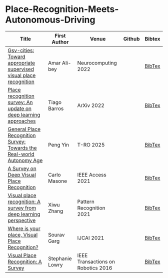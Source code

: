 # Place-Recognition-Meets-Autonomous-Driving

| Title | First Author | Venue | Github | Bibtex |
|---|---|---|---|---|
| [Gsv-cities: Toward appropriate supervised visual place recognition](https://www.sciencedirect.com/science/article/pii/S0925231222012188) | Amar Ali-bey | Neurocomputing 2022 |  | [BibTex](https://scholar.googleusercontent.com/scholar.bib?q=info:kwMWt7x-XxQJ:scholar.google.com/&output=citation&scisdr=CgKLGMjYEI_og5_sV20:AAZF9b8AAAAAaCnqT22yk6mUVQNNNenMyUlLJFI&scisig=AAZF9b8AAAAAaCnqT7Ty5mjECV5DQDq_6MjS8aE&scisf=4&ct=citation&cd=-1&hl=en) |
| [Place recognition survey: An update on deep learning approaches](https://arxiv.org/abs/2106.10458) | Tiago Barros | ArXiv 2022 |  | [BibTex](citations/Barros_2022_Survey.txt) |
| [General Place Recognition Survey: Towards the Real-world Autonomy Age](https://ieeexplore.ieee.org/abstract/document/10937370) | Peng Yin | T-RO 2025 |  | [BibTex](citations/Yin_2025_GeneralPR.txt) |
| [A Survey on Deep Visual Place Recognition](https://ieeexplore.ieee.org/document/9336674) | Carlo Masone | IEEE Access 2021 |  | [BibTex](citations/Masone_2021_survey.txt) |
| [Visual place recognition: A survey from deep learning perspective](https://www.sciencedirect.com/science/article/abs/pii/S003132032030563X) | Xiwu Zhang | Pattern Recognition 2021 |  | [BibTex](citations/Zhang_2021_Survey.txt) |
| [Where is your place, Visual Place Recognition?](https://arxiv.org/abs/2103.06443) | Sourav Garg | IJCAI 2021 |  | [BibTex](citations/Garg_2021_Survey.txt) |
| [Visual Place Recognition: A Survey](https://ieeexplore.ieee.org/document/7339473) | Stephanie Lowry | IEEE Transactions on Robotics 2016 |  | [BibTex](citations/Lowry_2016_Survey.txt) |
